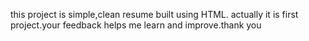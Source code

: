 this project is simple,clean resume built using HTML. actually it is first project.your feedback helps me learn and improve.thank you
